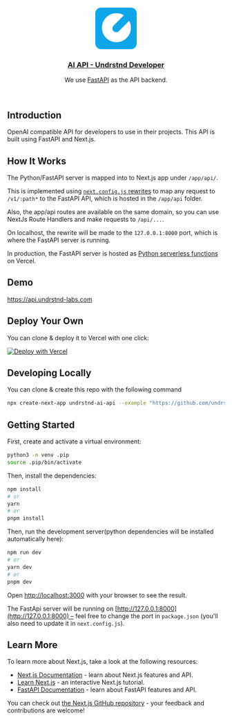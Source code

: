<p align="center">
  <a href="https://dev.undrstnd-labs.com/">
    <img src="/public/favicons/android-chrome-512x512.png" height="96">
    <h3 align="center">AI API - Undrstnd Developer</h3>
  </a>
</p>

<p align="center">We use <a href="https://fastapi.tiangolo.com/">FastAPI</a> as the API backend.</p>

<br/>

## Introduction

OpenAI compatible API for developers to use in their projects. This API is built using FastAPI and Next.js.

## How It Works

The Python/FastAPI server is mapped into to Next.js app under `/app/api/`.

This is implemented using [`next.config.js` rewrites](https://github.com/undrstnd-labs/ai-api/blob/main/next.config.js) to map any request to `/v1/:path*` to the FastAPI API, which is hosted in the `/app/api` folder.

Also, the app/api routes are available on the same domain, so you can use NextJs Route Handlers and make requests to `/api/...`.

On localhost, the rewrite will be made to the `127.0.0.1:8000` port, which is where the FastAPI server is running.

In production, the FastAPI server is hosted as [Python serverless functions](https://vercel.com/docs/concepts/functions/serverless-functions/runtimes/python) on Vercel.

## Demo

https://api.undrstnd-labs.com

## Deploy Your Own

You can clone & deploy it to Vercel with one click:

[![Deploy with Vercel](https://vercel.com/button)](https://github.com/undrstnd-labs/ai-api)

## Developing Locally

You can clone & create this repo with the following command

```bash
npx create-next-app undrstnd-ai-api --example "https://github.com/undrstnd-labs/ai-api"
```

## Getting Started

First, create and activate a virtual environment:

```bash
python3 -m venv .pip
source .pip/bin/activate
```

Then, install the dependencies:

```bash
npm install
# or
yarn
# or
pnpm install
```

Then, run the development server(python dependencies will be installed automatically here):

```bash
npm run dev
# or
yarn dev
# or
pnpm dev
```

Open [http://localhost:3000](http://localhost:3000) with your browser to see the result.

The FastApi server will be running on [http://127.0.0.1:8000](http://127.0.0.1:8000) – feel free to change the port in `package.json` (you'll also need to update it in `next.config.js`).

## Learn More

To learn more about Next.js, take a look at the following resources:

- [Next.js Documentation](https://nextjs.org/docs) - learn about Next.js features and API.
- [Learn Next.js](https://nextjs.org/learn) - an interactive Next.js tutorial.
- [FastAPI Documentation](https://fastapi.tiangolo.com/) - learn about FastAPI features and API.

You can check out [the Next.js GitHub repository](https://github.com/vercel/next.js/) - your feedback and contributions are welcome!
